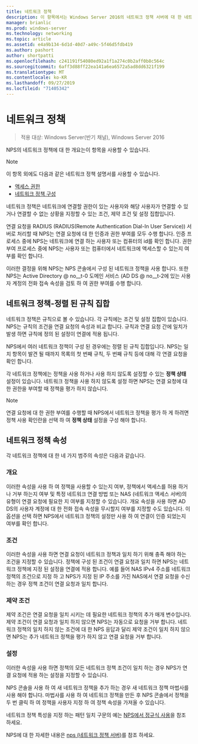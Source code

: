 ```yaml
---
title: 네트워크 정책
description: 이 항목에서는 Windows Server 2016의 네트워크 정책 서버에 대 한 네트워크 정책의 개요를 제공 하 고 NPS에 대 한 추가 지침에 대 한 링크를 제공 합니다.
manager: brianlic
ms.prod: windows-server
ms.technology: networking
ms.topic: article
ms.assetid: e4a9b134-6d1d-40d7-a49c-5f46d5fdb419
ms.author: pashort
author: shortpatti
ms.openlocfilehash: c241191f54080ed92a1f1a274c0b2aff0b8c564c
ms.sourcegitcommit: 6aff3d88ff22ea141a6ea6572a5ad8dd6321f199
ms.translationtype: MT
ms.contentlocale: ko-KR
ms.lasthandoff: 09/27/2019
ms.locfileid: "71405342"
---
```

# <a name="network-policies"></a>네트워크 정책

>적용 대상: Windows Server(반기 채널), Windows Server 2016

NPS의 네트워크 정책에 대 한 개요는이 항목을 사용할 수 있습니다.

>[!NOTE]
>이 항목 외에도 다음과 같은 네트워크 정책 설명서를 사용할 수 있습니다.
> - [액세스 권한](nps-np-access.md)
> - [네트워크 정책 구성](nps-np-configure.md)

네트워크 정책은 네트워크에 연결할 권한이 있는 사용자와 해당 사용자가 연결할 수 있거나 연결할 수 없는 상황을 지정할 수 있는 조건, 제약 조건 및 설정 집합입니다.

연결 요청을 RADIUS (RADIUS(Remote Authentication Dial-In User Service)) 서버로 처리할 때 NPS는 연결 요청에 대 한 인증과 권한 부여를 모두 수행 합니다. 인증 프로세스 중에 NPS는 네트워크에 연결 하는 사용자 또는 컴퓨터의 id를 확인 합니다. 권한 부여 프로세스 중에 NPS는 사용자 또는 컴퓨터에서 네트워크에 액세스할 수 있는지 여부를 확인 합니다.

이러한 결정을 위해 NPS는 NPS 콘솔에서 구성 된 네트워크 정책을 사용 합니다. 또한 NPS는 Active Directory @ no__t-0 도메인 서비스 \(AD DS @ no__t-2에 있는 사용자 계정의 전화 접속 속성을 검토 하 여 권한 부여를 수행 합니다.

## <a name="network-policies---an-ordered-set-of-rules"></a>네트워크 정책-정렬 된 규칙 집합

네트워크 정책은 규칙으로 볼 수 있습니다. 각 규칙에는 조건 및 설정 집합이 있습니다. NPS는 규칙의 조건을 연결 요청의 속성과 비교 합니다. 규칙과 연결 요청 간에 일치가 발생 하면 규칙에 정의 된 설정이 연결에 적용 됩니다.

NPS에서 여러 네트워크 정책이 구성 된 경우에는 정렬 된 규칙 집합입니다. NPS는 일치 항목이 발견 될 때까지 목록의 첫 번째 규칙, 두 번째 규칙 등에 대해 각 연결 요청을 확인 합니다.

각 네트워크 정책에는 정책을 사용 하거나 사용 하지 않도록 설정할 수 있는 **정책 상태** 설정이 있습니다. 네트워크 정책을 사용 하지 않도록 설정 하면 NPS는 연결 요청에 대 한 권한을 부여할 때 정책을 평가 하지 않습니다.

>[!NOTE]
>연결 요청에 대 한 권한 부여를 수행할 때 NPS에서 네트워크 정책을 평가 하 게 하려면 정책 사용 확인란을 선택 하 여 **정책 상태** 설정을 구성 해야 합니다.

## <a name="network-policy-properties"></a>네트워크 정책 속성

각 네트워크 정책에 대 한 네 가지 범주의 속성은 다음과 같습니다.

### <a name="overview"></a>개요

 이러한 속성을 사용 하 여 정책을 사용할 수 있는지 여부, 정책에서 액세스를 허용 하거나 거부 하는지 여부 및 특정 네트워크 연결 방법 또는 NAS (네트워크 액세스 서버)의 유형이 연결 요청에 필요한 지 여부를 지정할 수 있습니다. 개요 속성을 사용 하면 AD DS의 사용자 계정에 대 한 전화 접속 속성을 무시할지 여부를 지정할 수도 있습니다. 이 옵션을 선택 하면 NPS에서 네트워크 정책의 설정만 사용 하 여 연결이 인증 되었는지 여부를 확인 합니다.


### <a name="conditions"></a>조건

 이러한 속성을 사용 하면 연결 요청이 네트워크 정책과 일치 하기 위해 충족 해야 하는 조건을 지정할 수 있습니다. 정책에 구성 된 조건이 연결 요청과 일치 하면 NPS는 네트워크 정책에 지정 된 설정을 연결에 적용 합니다. 예를 들어 NAS IPv4 주소를 네트워크 정책의 조건으로 지정 하 고 NPS가 지정 된 IP 주소를 가진 NAS에서 연결 요청을 수신 하는 경우 정책 조건이 연결 요청과 일치 합니다. 


### <a name="constraints"></a>제약 조건

 제약 조건은 연결 요청을 일치 시키는 데 필요한 네트워크 정책의 추가 매개 변수입니다. 제약 조건이 연결 요청과 일치 하지 않으면 NPS는 자동으로 요청을 거부 합니다. 네트워크 정책의 일치 하지 않는 조건에 대 한 NPS 응답과 달리 제약 조건이 일치 하지 않으면 NPS는 추가 네트워크 정책을 평가 하지 않고 연결 요청을 거부 합니다.

### <a name="settings"></a>설정

 이러한 속성을 사용 하면 정책의 모든 네트워크 정책 조건이 일치 하는 경우 NPS가 연결 요청에 적용 하는 설정을 지정할 수 있습니다.

NPS 콘솔을 사용 하 여 새 네트워크 정책을 추가 하는 경우 새 네트워크 정책 마법사를 사용 해야 합니다. 마법사를 사용 하 여 네트워크 정책을 만든 후 NPS 콘솔에서 정책을 두 번 클릭 하 여 정책을 사용자 지정 하 여 정책 속성을 가져올 수 있습니다.

네트워크 정책 특성을 지정 하는 패턴 일치 구문의 예는 [NPS에서 정규식 사용](nps-crp-reg-expressions.md)을 참조 하세요.

NPS에 대 한 자세한 내용은 [nps (네트워크 정책 서버)](nps-top.md)를 참조 하세요.
